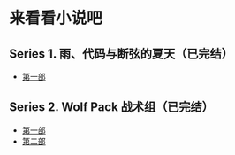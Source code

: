 # 来看看小说吧

## Series 1. 雨、代码与断弦的夏天（已完结）

- [第一部](/整活/novel/雨、代码与断弦的夏天.md)

## Series 2. Wolf Pack 战术组（已完结）

- [第一部](/整活/novel/Wolf%20Pack%20战术组：一%20·%20轨道擒杀.md)
- [第二部](/整活/novel/Wolf%20Pack%20战术组：二%20·%20神经星尘.md)
